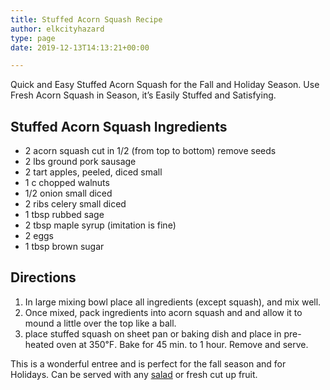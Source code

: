 ```yaml
---
title: Stuffed Acorn Squash Recipe
author: elkcityhazard
type: page
date: 2019-12-13T14:13:21+00:00

---
```

Quick and Easy Stuffed Acorn Squash for the Fall and Holiday Season. Use Fresh Acorn Squash in Season, it&#8217;s Easily Stuffed and Satisfying.

## Stuffed Acorn Squash Ingredients

  * 2 acorn squash cut in 1/2 (from top to bottom) remove seeds
  * 2 lbs ground pork sausage
  * 2 tart apples, peeled, diced small
  * 1 c chopped walnuts
  * 1/2 onion small diced
  * 2 ribs celery small diced
  * 1 tbsp rubbed sage
  * 2 tbsp maple syrup (imitation is fine)
  * 2 eggs
  * 1 tbsp brown sugar

## Directions

  1. In large mixing bowl place all ingredients (except squash), and mix well.
  2. Once mixed, pack ingredients into acorn squash and and allow it to mound a little over the top like a ball. 
  3. place stuffed squash on sheet pan or baking dish and place in pre-heated oven at 350&#8457;. Bake for 45 min. to 1 hour. Remove and serve.

This is a wonderful entree and is perfect for the fall season and for Holidays. Can be served with any <a href="/wordpress/vegetables-and-salad-recipes/" rel="noopener noreferrer" target="_blank">salad</a> or fresh cut up fruit.